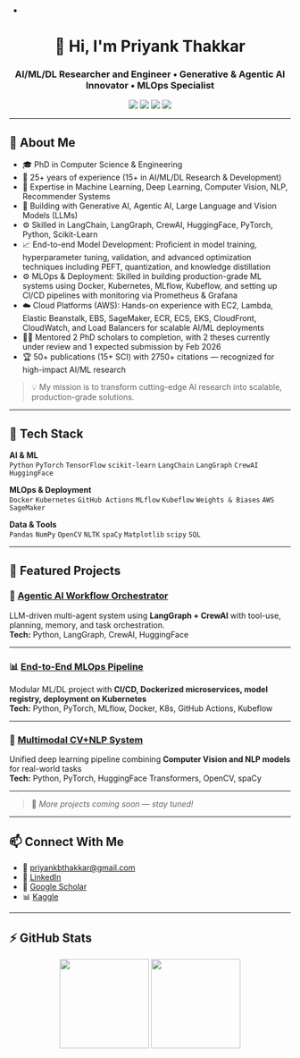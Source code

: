 - <!-- HEADER -->
<h1 align="center">👋 Hi, I'm Priyank Thakkar</h1>
<h3 align="center">AI/ML/DL Researcher and Engineer • Generative & Agentic AI Innovator • MLOps Specialist</h3>

<p align="center">
  <a href="mailto:priyankbthakkar@gmail.com"><img src="https://img.shields.io/badge/Email-priyankbthakkar%40gmail.com-red?style=for-the-badge&logo=gmail" /></a>
  <a href="https://www.linkedin.com/in/priyank-thakkar-4701689b/"><img src="https://img.shields.io/badge/LinkedIn-Connect-blue?style=for-the-badge&logo=linkedin" /></a>
  <a href="https://scholar.google.com/citations?user=0MNT3h8AAAAJ&hl=en"><img src="https://img.shields.io/badge/Google%20Scholar-Profile-lightgrey?style=for-the-badge&logo=googlescholar" /></a>
  <a href="https://www.kaggle.com/priyankdl"><img src="https://img.shields.io/badge/Kaggle-Competitor-blue?style=for-the-badge&logo=kaggle" /></a>
</p>

---

## 🚀 About Me

- 🎓 PhD in Computer Science & Engineering
- 💼 25+ years of experience (15+ in AI/ML/DL Research & Development)  
- 🧠 Expertise in Machine Learning, Deep Learning, Computer Vision, NLP, Recommender Systems
- 🤖 Building with Generative AI, Agentic AI, Large Language and Vision Models (LLMs)
- ⚙️ Skilled in LangChain, LangGraph, CrewAI, HuggingFace, PyTorch, Python, Scikit-Learn
- 📈 End-to-end Model Development: Proficient in model training, hyperparameter tuning, validation, and advanced optimization techniques including PEFT, quantization, and knowledge distillation
- ⚙️ MLOps & Deployment: Skilled in building production-grade ML systems using Docker, Kubernetes, MLflow, Kubeflow, and setting up CI/CD pipelines with monitoring via Prometheus & Grafana
- ☁️ Cloud Platforms (AWS): Hands-on experience with EC2, Lambda, Elastic Beanstalk, EBS, SageMaker, ECR, ECS, EKS, CloudFront, CloudWatch, and Load Balancers for scalable AI/ML deployments
- 👩‍🎓 Mentored 2 PhD scholars to completion, with 2 theses currently under review and 1 expected submission by Feb 2026
- 🏆 50+ publications (15+ SCI) with 2750+ citations — recognized for high-impact AI/ML research  
> 💡 My mission is to transform cutting-edge AI research into scalable, production-grade solutions.

---

## 🧠 Tech Stack

**AI & ML**  
`Python` `PyTorch` `TensorFlow` `scikit-learn` `LangChain` `LangGraph` `CrewAI` `HuggingFace`

**MLOps & Deployment**  
`Docker` `Kubernetes` `GitHub Actions` `MLflow` `Kubeflow` `Weights & Biases` `AWS SageMaker`

**Data & Tools**  
`Pandas` `NumPy` `OpenCV` `NLTK` `spaCy` `Matplotlib` `scipy` `SQL`

---

## 📂 Featured Projects

### 🤖 [Agentic AI Workflow Orchestrator](https://github.com/YOUR-USERNAME/agentic-ai-workflow)
LLM-driven multi-agent system using **LangGraph + CrewAI** with tool-use, planning, memory, and task orchestration.  
**Tech:** Python, LangGraph, CrewAI, HuggingFace

---

### 📊 [End-to-End MLOps Pipeline](https://github.com/YOUR-USERNAME/mlops-pipeline)
Modular ML/DL project with **CI/CD, Dockerized microservices, model registry, deployment on Kubernetes**  
**Tech:** Python, PyTorch, MLflow, Docker, K8s, GitHub Actions, Kubeflow

---

### 🧠 [Multimodal CV+NLP System](https://github.com/YOUR-USERNAME/multimodal-ai)
Unified deep learning pipeline combining **Computer Vision and NLP models** for real-world tasks  
**Tech:** Python, PyTorch, HuggingFace Transformers, OpenCV, spaCy

---

> 📌 *More projects coming soon — stay tuned!*

---

## 📫 Connect With Me

- 📧 [priyankbthakkar@gmail.com](mailto:priyankbthakkar@gmail.com)  
- 💼 [LinkedIn](https://www.linkedin.com/in/YOUR-LINKEDIN)  
- 🧠 [Google Scholar](https://scholar.google.com/citations?user=0MNT3h8AAAAJ&hl=en)  
- 📊 [Kaggle](https://www.kaggle.com/priyankdl)

---

## ⚡ GitHub Stats

<p align="center">
  <img src="https://github-readme-stats.vercel.app/api?username=YOUR-USERNAME&show_icons=true&theme=radical" height="160"/>
  <img src="https://github-readme-stats.vercel.app/api/top-langs/?username=YOUR-USERNAME&layout=compact&theme=radical" height="160"/>
</p>


<!---
priyankbthakkar/priyankbthakkar is a ✨ special ✨ repository because its `README.md` (this file) appears on your GitHub profile.
You can click the Preview link to take a look at your changes.
--->
